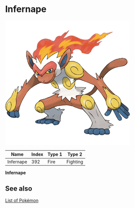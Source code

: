 # Infernape


![Infernape](images/392.png)

| **Name** | **Index** | **Type 1** | **Type 2** |
|----|----|----|----|
| Infernape | 392 | Fire | Fighting  |

**Infernape** 

## See also

[List of Pokémon](../pokemon.md)
